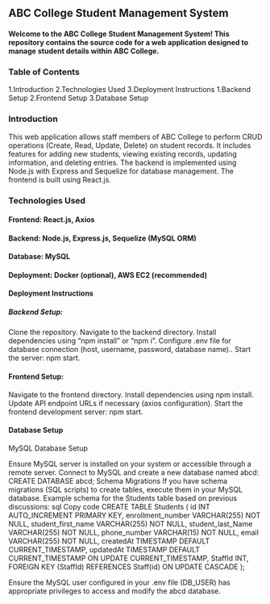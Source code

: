 ## ABC College Student Management System
#### Welcome to the ABC College Student Management System! This repository contains the source code for a web application designed to manage student details within ABC College.

### Table of Contents
1.Introduction
2.Technologies Used
3.Deployment Instructions
  1.Backend Setup
  2.Frontend Setup
  3.Database Setup

  
### Introduction
This web application allows staff members of ABC College to perform CRUD operations (Create, Read, Update, Delete) on student records. It includes features for adding new students, viewing existing records, updating information, and deleting entries. The backend is implemented using Node.js with Express and Sequelize for database management. The frontend is built using React.js.

### Technologies Used
#### Frontend: React.js, Axios
#### Backend: Node.js, Express.js, Sequelize (MySQL ORM)
#### Database: MySQL
#### Deployment: Docker (optional), AWS EC2 (recommended)
#### Deployment Instructions
 ##### Backend Setup:
Clone the repository.
Navigate to the backend directory.
Install dependencies using “npm install” or “npm i”.
Configure .env file for database connection (host, username, password, database name)..
Start the server: npm start.

#### Frontend Setup:
Navigate to the frontend directory.
Install dependencies using npm install.
Update API endpoint URLs if necessary (axios configuration).
Start the frontend development server: npm start.

#### Database Setup
MySQL Database Setup

Ensure MySQL server is installed on your system or accessible through a remote server.
Connect to MySQL and create a new database named abcd:
CREATE DATABASE abcd;
Schema Migrations
If you have schema migrations (SQL scripts) to create tables, execute them in your MySQL database.
Example schema for the Students table based on previous discussions:
sql
Copy code
CREATE TABLE Students (
  id INT AUTO_INCREMENT PRIMARY KEY,
  enrollment_number VARCHAR(255) NOT NULL,
  student_first_name VARCHAR(255) NOT NULL,
  student_last_Name VARCHAR(255) NOT NULL,
  phone_number VARCHAR(15) NOT NULL,
  email VARCHAR(255) NOT NULL,
  createdAt TIMESTAMP DEFAULT CURRENT_TIMESTAMP,
  updatedAt TIMESTAMP DEFAULT CURRENT_TIMESTAMP ON UPDATE CURRENT_TIMESTAMP,
  StaffId INT,
  FOREIGN KEY (StaffId) REFERENCES Staff(id) ON UPDATE CASCADE
);

Ensure the MySQL user configured in your .env file (DB_USER) has appropriate privileges to access and modify the abcd database.

